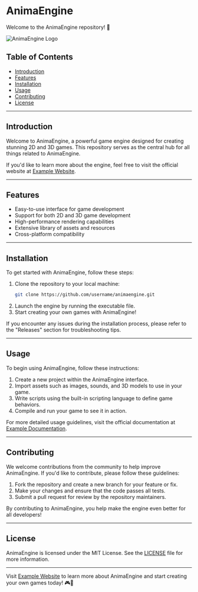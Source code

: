 # AnimaEngine

Welcome to the AnimaEngine repository! 🚀

![AnimaEngine Logo](https://via.placeholder.com/200)

## Table of Contents
- [Introduction](#introduction)
- [Features](#features)
- [Installation](#installation)
- [Usage](#usage)
- [Contributing](#contributing)
- [License](#license)

---

## Introduction
Welcome to AnimaEngine, a powerful game engine designed for creating stunning 2D and 3D games. This repository serves as the central hub for all things related to AnimaEngine.

If you'd like to learn more about the engine, feel free to visit the official website at [Example Website](https://example.com).

---

## Features
- Easy-to-use interface for game development
- Support for both 2D and 3D game development
- High-performance rendering capabilities
- Extensive library of assets and resources
- Cross-platform compatibility

---

## Installation
To get started with AnimaEngine, follow these steps:

1. Clone the repository to your local machine:
   ```sh
   git clone https://github.com/username/animaengine.git
   ```
2. Launch the engine by running the executable file.
3. Start creating your own games with AnimaEngine!

If you encounter any issues during the installation process, please refer to the "Releases" section for troubleshooting tips.

---

## Usage
To begin using AnimaEngine, follow these instructions:

1. Create a new project within the AnimaEngine interface.
2. Import assets such as images, sounds, and 3D models to use in your game.
3. Write scripts using the built-in scripting language to define game behaviors.
4. Compile and run your game to see it in action.

For more detailed usage guidelines, visit the official documentation at [Example Documentation](https://example.com/documentation.html).

---

## Contributing
We welcome contributions from the community to help improve AnimaEngine. If you'd like to contribute, please follow these guidelines:

1. Fork the repository and create a new branch for your feature or fix.
2. Make your changes and ensure that the code passes all tests.
3. Submit a pull request for review by the repository maintainers.

By contributing to AnimaEngine, you help make the engine even better for all developers!

---

## License
AnimaEngine is licensed under the MIT License. See the [LICENSE](LICENSE) file for more information.

---

Visit [Example Website](https://example.com) to learn more about AnimaEngine and start creating your own games today! 🎮🎉